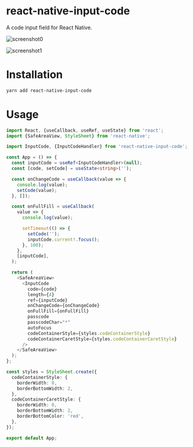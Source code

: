 # react-native-input-code

A code input field for React Native.

![screenshot0](https://user-images.githubusercontent.com/8042009/58779993-7e6b3800-8612-11e9-99d0-6835eea178aa.png)

![screenshot1](https://user-images.githubusercontent.com/8042009/58779997-81febf00-8612-11e9-956c-f6e7620d899c.png)

# Installation

```sh
yarn add react-native-input-code
```

# Usage

```typescript
import React, {useCallback, useRef, useState} from 'react';
import {SafeAreaView, StyleSheet} from 'react-native';

import InputCode, {InputCodeHandler} from 'react-native-input-code';

const App = () => {
  const inputCode = useRef<InputCodeHandler>(null);
  const [code, setCode] = useState<string>('');

  const onChangeCode = useCallback(value => {
    console.log(value);
    setCode(value);
  }, []);

  const onFullFill = useCallback(
    value => {
      console.log(value);

      setTimeout(() => {
        setCode('');
        inputCode.current!.focus();
      }, 100);
    },
    [inputCode],
  );

  return (
    <SafeAreaView>
      <InputCode
        code={code}
        length={4}
        ref={inputCode}
        onChangeCode={onChangeCode}
        onFullFill={onFullFill}
        passcode
        passcodeChar="*"
        autoFocus
        codeContainerStyle={styles.codeContainerStyle}
        codeContainerCaretStyle={styles.codeContainerCaretStyle}
      />
    </SafeAreaView>
  );
};

const styles = StyleSheet.create({
  codeContainerStyle: {
    borderWidth: 0,
    borderBottomWidth: 2,
  },
  codeContainerCaretStyle: {
    borderWidth: 0,
    borderBottomWidth: 2,
    borderBottomColor: 'red',
  },
});

export default App;
```
